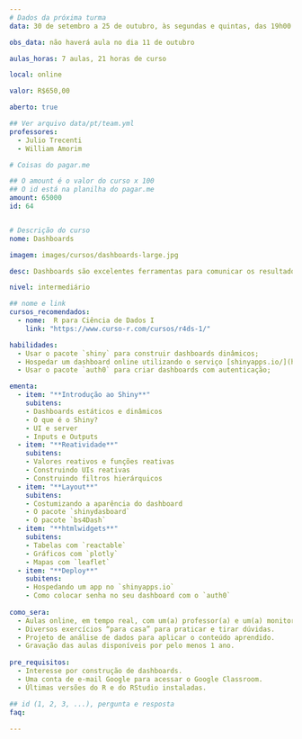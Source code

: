 ```yaml
---
# Dados da próxima turma
data: 30 de setembro a 25 de outubro, às segundas e quintas, das 19h00 às 22h00 

obs_data: não haverá aula no dia 11 de outubro

aulas_horas: 7 aulas, 21 horas de curso

local: online

valor: R$650,00

aberto: true

## Ver arquivo data/pt/team.yml
professores:
  - Julio Trecenti
  - William Amorim

# Coisas do pagar.me

## O amount é o valor do curso x 100
## O id está na planilha do pagar.me
amount: 65000
id: 64


# Descrição do curso
nome: Dashboards

imagem: images/cursos/dashboards-large.jpg

desc: Dashboards são excelentes ferramentas para comunicar os resultados de análises de dados. No entanto, a sua criação depende muitas vezes de softwares proprietários pouco acessíveis ou de amplo conhecimento de desenvolvimento Web. A linguagem de programação R possui frameworks que nos permitem desenvolver dashboards estáticos ou dinâmicos, altamente customizáveis, que podem ser facilmente disponibilizados na internet e podem fazer uso de todo poder analítico do R.

nivel: intermediário

## nome e link
cursos_recomendados:
  - nome:  R para Ciência de Dados I
    link: "https://www.curso-r.com/cursos/r4ds-1/"

habilidades:
  - Usar o pacote `shiny` para construir dashboards dinâmicos;
  - Hospedar um dashboard online utilizando o serviço [shinyapps.io/](https://www.shinyapps.io/);
  - Usar o pacote `auth0` para criar dashboards com autenticação;

ementa:
  - item: "**Introdução ao Shiny**"
    subitens:
    - Dashboards estáticos e dinâmicos
    - O que é o Shiny?
    - UI e server
    - Inputs e Outputs
  - item: "**Reatividade**"
    subitens:
    - Valores reativos e funções reativas
    - Construindo UIs reativas
    - Construindo filtros hierárquicos
  - item: "**Layout**"
    subitens:
    - Costumizando a aparência do dashboard
    - O pacote `shinydasboard`
    - O pacote `bs4Dash`
  - item: "**htmlwidgets**"
    subitens:
    - Tabelas com `reactable`
    - Gráficos com `plotly`
    - Mapas com `leaflet`
  - item: "**Deploy**"
    subitens:
    - Hospedando um app no `shinyapps.io`
    - Como colocar senha no seu dashboard com o `auth0`
    
como_sera: 
  - Aulas online, em tempo real, com um(a) professor(a) e um(a) monitor(a).
  - Diversos exercícios “para casa” para praticar e tirar dúvidas.
  - Projeto de análise de dados para aplicar o conteúdo aprendido.
  - Gravação das aulas disponíveis por pelo menos 1 ano.
  
pre_requisitos: 
  - Interesse por construção de dashboards.
  - Uma conta de e-mail Google para acessar o Google Classroom.
  - Últimas versões do R e do RStudio instaladas.

## id (1, 2, 3, ...), pergunta e resposta
faq:
  
---
```


